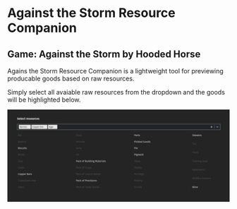 # Against the Storm Resource Companion

## Game: Against the Storm by Hooded Horse

Agains the Storm Resource Companion is a lightweight tool for previewing producable goods based on raw resources.

Simply select all avaiable raw resources from the dropdown and the goods will be highlighted below.

![Picture of interface](./interface_screenshot.png)
